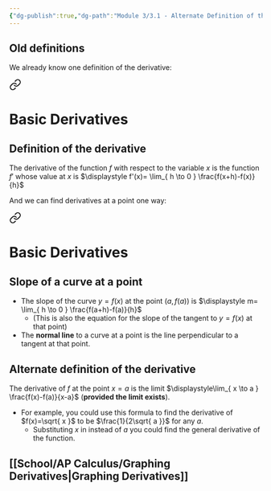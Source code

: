 ```yaml
---
{"dg-publish":true,"dg-path":"Module 3/3.1 - Alternate Definition of the Derivative.md","permalink":"/module-3/3-1-alternate-definition-of-the-derivative/"}
---
```


## Old definitions
We already know one definition of the derivative:  

<div class="transclusion internal-embed is-loaded"><a class="markdown-embed-link" href="/basic-derivatives/#definition-of-the-derivative" aria-label="Open link"><svg xmlns="http://www.w3.org/2000/svg" width="24" height="24" viewBox="0 0 24 24" fill="none" stroke="currentColor" stroke-width="2" stroke-linecap="round" stroke-linejoin="round" class="svg-icon lucide-link"><path d="M10 13a5 5 0 0 0 7.54.54l3-3a5 5 0 0 0-7.07-7.07l-1.72 1.71"></path><path d="M14 11a5 5 0 0 0-7.54-.54l-3 3a5 5 0 0 0 7.07 7.07l1.71-1.71"></path></svg></a><div class="markdown-embed">

<div class="markdown-embed-title">

# Basic Derivatives

</div>


## Definition of the derivative
The derivative of the function $f$ with respect to the variable $x$ is the function $f'$ whose value at $x$ is $\displaystyle f'(x)= \lim_{ h \to 0 } \frac{f(x+h)-f(x)}{h}$ 

</div></div>
  

And we can find derivatives at a point one way:  


<div class="transclusion internal-embed is-loaded"><a class="markdown-embed-link" href="/basic-derivatives/#slope-of-a-curve-at-a-point" aria-label="Open link"><svg xmlns="http://www.w3.org/2000/svg" width="24" height="24" viewBox="0 0 24 24" fill="none" stroke="currentColor" stroke-width="2" stroke-linecap="round" stroke-linejoin="round" class="svg-icon lucide-link"><path d="M10 13a5 5 0 0 0 7.54.54l3-3a5 5 0 0 0-7.07-7.07l-1.72 1.71"></path><path d="M14 11a5 5 0 0 0-7.54-.54l-3 3a5 5 0 0 0 7.07 7.07l1.71-1.71"></path></svg></a><div class="markdown-embed">

<div class="markdown-embed-title">

# Basic Derivatives

</div>


## Slope of a curve at a point
- The slope of the curve $y=f(x)$ at the point $(a, f(a))$ is $\displaystyle m= \lim_{ h \to 0 } \frac{f(a+h)-f(a)}{h}$  
	- (This is also the equation for the slope of the tangent to $y=f(x)$ at that point)
- The **normal line** to a curve at a point is the line perpendicular to a tangent at that point.

</div></div>

## Alternate definition of the derivative
The derivative of $f$ at the point $x=a$ is the limit $\displaystyle\lim_{ x \to a } \frac{f(x)-f(a)}{x-a}$ (**provided the limit exists**).
- For example, you could use this formula to find the derivative of $f(x)=\sqrt{ x }$ to be $\frac{1}{2\sqrt{ a }}$ for any $a$. 
	- Substituting $x$ in instead of $a$ you could find the general derivative of the function.
## [[School/AP Calculus/Graphing Derivatives\|Graphing Derivatives]]